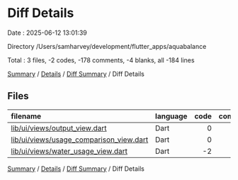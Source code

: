 # Diff Details

Date : 2025-06-12 13:01:39

Directory /Users/samharvey/development/flutter_apps/aquabalance

Total : 3 files,  -2 codes, -178 comments, -4 blanks, all -184 lines

[Summary](results.md) / [Details](details.md) / [Diff Summary](diff.md) / Diff Details

## Files
| filename | language | code | comment | blank | total |
| :--- | :--- | ---: | ---: | ---: | ---: |
| [lib/ui/views/output\_view.dart](/lib/ui/views/output_view.dart) | Dart | 0 | -4 | -1 | -5 |
| [lib/ui/views/usage\_comparison\_view.dart](/lib/ui/views/usage_comparison_view.dart) | Dart | 0 | -175 | -4 | -179 |
| [lib/ui/views/water\_usage\_view.dart](/lib/ui/views/water_usage_view.dart) | Dart | -2 | 1 | 1 | 0 |

[Summary](results.md) / [Details](details.md) / [Diff Summary](diff.md) / Diff Details